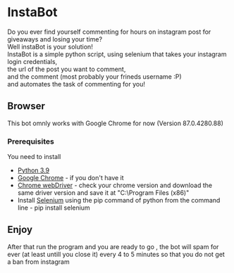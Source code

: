 # InstaBot
Do you ever find yourself commenting for hours on instagram post for giveaways and losing your time?   
Well instaBot is your solution!   
InstaBot is a simple python script, using selenium that takes your instagram login credentials,  
the url of the post you want to comment,  
and the comment (most probably your frineds username :P)  
and automates the task of commenting for you!  

## Browser
This bot omnly works with Google Chrome for now (Version 87.0.4280.88)  

### Prerequisites

You need to install
* [Python 3.9](https://www.python.org/downloads/release/python-390/)
* [Google Chrome](https://www.google.com/chrome/?brand=JJTC&gclid=CjwKCAiAz4b_BRBbEiwA5XlVVjIcGxTS_CNWqTO8R2jV3efCX8c1tcEGSzJWjoRWjSU3clL_CFKDDxoCXNoQAvD_BwE&gclsrc=aw.ds) - if you don't have it
* [Chrome webDriver](https://chromedriver.chromium.org/downloads) - check your chrome version and download the same driver version and save it at "C:\Program Files (x86)\"   
* Install [Selenium](https://www.selenium.dev/) using the pip command of python from the command line - pip install selenium  
## Enjoy
After that run the program and you are ready to go , the bot will spam for ever (at least untill you close it) every 4 to 5 minutes so that you do not get a ban from instagram  
